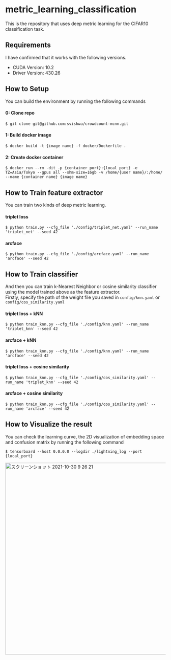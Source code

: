 # metric_learning_classification
This is the repository that uses deep metric learning for the CIFAR10 classification task.

## Requirements
I have confirmed that it works with the following versions.
-  CUDA Version: 10.2
-  Driver Version: 430.26

## How to Setup
You can build the environment by running the following commands
#### 0: Clone repo
```
$ git clone git@github.com:svishwa/crowdcount-mcnn.git
```

#### 1: Build docker image
```
$ docker build -t {image name} -f docker/Dockerfile .
```

#### 2: Create docker container
```
$ docker run --rm -dit -p {container port}:{local port} -e TZ=Asia/Tokyo --gpus all --shm-size=16gb -v /home/{user name}/:/home/ --name {container name} {image name}
```

## How to Train feature extractor
You can train two kinds of deep metric learning.
#### triplet loss
```
$ python train.py --cfg_file './config/triplet_net.yaml' --run_name 'triplet_net' --seed 42
```
#### arcface
```
$ python train.py --cfg_file './config/arcface.yaml' --run_name 'arcface' --seed 42
```
## How to Train classifier
And then you can train k-Nearest Neighbor or cosine similarity classifier using the model trained above as the feature extractor. <br>
Firstly, specify the path of the weight file you saved in `config/knn.yaml` or `config/cos_similarity.yaml`
#### triplet loss + kNN
```
$ python train_knn.py --cfg_file './config/knn.yaml' --run_name 'triplet_knn' --seed 42
```
#### arcface + kNN
```
$ python train_knn.py --cfg_file './config/knn.yaml' --run_name 'arcface' --seed 42
```
#### triplet loss + cosine similarity
```
$ python train_knn.py --cfg_file './config/cos_similarity.yaml' --run_name 'triplet_knn' --seed 42
```
#### arcface + cosine similarity
```
$ python train_knn.py --cfg_file './config/cos_similarity.yaml' --run_name 'arcface' --seed 42
```

## How to Visualize the result
You can check the learning curve, the 2D visualization of embedding space and confusion matrix by running the following command
```
$ tensorboard --host 0.0.0.0 --logdir ./lightning_log --port {local_port}
```
<img width="600" alt="スクリーンショット 2021-10-30 9 26 21" src="https://user-images.githubusercontent.com/40286449/139513654-045cd323-be0c-4598-bbc6-8a004464cb71.png">

